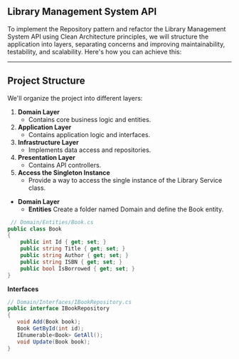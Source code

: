 ## **Library Management System API**
To implement the Repository pattern and refactor the Library Management System API using Clean Architecture principles, we will structure the application into layers, separating concerns and improving maintainability, testability, and scalability. Here's how you can achieve this:

---
## **Project Structure**

We'll organize the project into different layers:

1. **Domain Layer** 
   - Contains core business logic and entities.
2. **Application Layer**
   - Contains application logic and interfaces.
3. **Infrastructure Layer**
   - Implements data access and repositories.
4. **Presentation Layer**
   - Contains API controllers.
5. **Access the Singleton Instance**
   - Provide a way to access the single instance of the Library Service class.

 - **Domain Layer**  
    - **Entities** Create a folder named Domain and define the Book entity.
```csharp
 // Domain/Entities/Book.cs
public class Book
{
    public int Id { get; set; }
    public string Title { get; set; }
    public string Author { get; set; }
    public string ISBN { get; set; }
    public bool IsBorrowed { get; set; }
}
```
  **Interfaces** 
 ```csharp
 // Domain/Interfaces/IBookRepository.cs
public interface IBookRepository
{
    void Add(Book book);
    Book GetById(int id);
    IEnumerable<Book> GetAll();
    void Update(Book book);
}
 ```
 
 
 
 